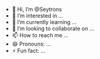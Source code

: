 - 👋 Hi, I’m @Seytrons
- 👀 I’m interested in ...
- 🌱 I’m currently learning ...
- 💞️ I’m looking to collaborate on ...
- 📫 How to reach me ...
- 😄 Pronouns: ...
- ⚡ Fun fact: ...

<!---
Seytrons/Seytrons is a ✨ special ✨ repository because its `README.md` (this file) appears on your GitHub profile.
You can click the Preview link to take a look at your changes.
--->
